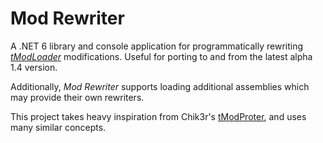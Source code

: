 # Mod Rewriter
A .NET 6 library and console application for programmatically rewriting [_tModLoader_](https://github.com/tModLoader/tModLoader/) modifications. Useful for porting to and from the latest alpha 1.4 version.

Additionally, _Mod Rewriter_ supports loading additional assemblies which may provide their own rewriters.

This project takes heavy inspiration from Chik3r's [tModProter](https://github.com/Chik3r/tModPorter), and uses many similar concepts.

